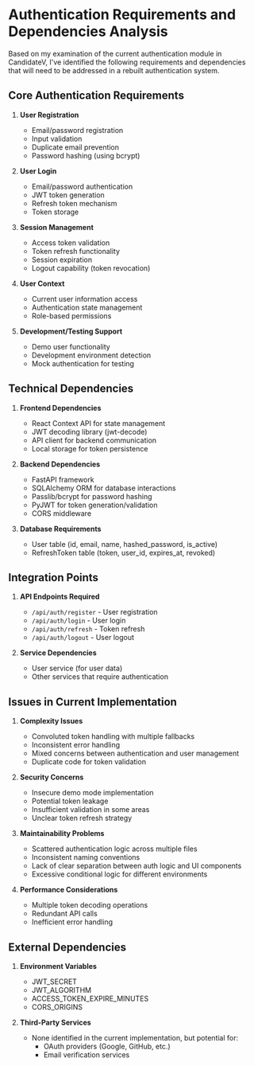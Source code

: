 # Authentication Requirements and Dependencies Analysis

Based on my examination of the current authentication module in CandidateV, I've identified the following requirements and dependencies that will need to be addressed in a rebuilt authentication system.

## Core Authentication Requirements

1. **User Registration**
   - Email/password registration
   - Input validation
   - Duplicate email prevention
   - Password hashing (using bcrypt)

2. **User Login**
   - Email/password authentication
   - JWT token generation
   - Refresh token mechanism
   - Token storage

3. **Session Management**
   - Access token validation
   - Token refresh functionality
   - Session expiration
   - Logout capability (token revocation)

4. **User Context**
   - Current user information access
   - Authentication state management
   - Role-based permissions

5. **Development/Testing Support**
   - Demo user functionality
   - Development environment detection
   - Mock authentication for testing

## Technical Dependencies

1. **Frontend Dependencies**
   - React Context API for state management
   - JWT decoding library (jwt-decode)
   - API client for backend communication
   - Local storage for token persistence

2. **Backend Dependencies**
   - FastAPI framework
   - SQLAlchemy ORM for database interactions
   - Passlib/bcrypt for password hashing
   - PyJWT for token generation/validation
   - CORS middleware

3. **Database Requirements**
   - User table (id, email, name, hashed_password, is_active)
   - RefreshToken table (token, user_id, expires_at, revoked)

## Integration Points

1. **API Endpoints Required**
   - `/api/auth/register` - User registration
   - `/api/auth/login` - User login
   - `/api/auth/refresh` - Token refresh
   - `/api/auth/logout` - User logout

2. **Service Dependencies**
   - User service (for user data)
   - Other services that require authentication

## Issues in Current Implementation

1. **Complexity Issues**
   - Convoluted token handling with multiple fallbacks
   - Inconsistent error handling
   - Mixed concerns between authentication and user management
   - Duplicate code for token validation

2. **Security Concerns**
   - Insecure demo mode implementation
   - Potential token leakage
   - Insufficient validation in some areas
   - Unclear token refresh strategy

3. **Maintainability Problems**
   - Scattered authentication logic across multiple files
   - Inconsistent naming conventions
   - Lack of clear separation between auth logic and UI components
   - Excessive conditional logic for different environments

4. **Performance Considerations**
   - Multiple token decoding operations
   - Redundant API calls
   - Inefficient error handling

## External Dependencies

1. **Environment Variables**
   - JWT_SECRET
   - JWT_ALGORITHM
   - ACCESS_TOKEN_EXPIRE_MINUTES
   - CORS_ORIGINS

2. **Third-Party Services**
   - None identified in the current implementation, but potential for:
     - OAuth providers (Google, GitHub, etc.)
     - Email verification services
